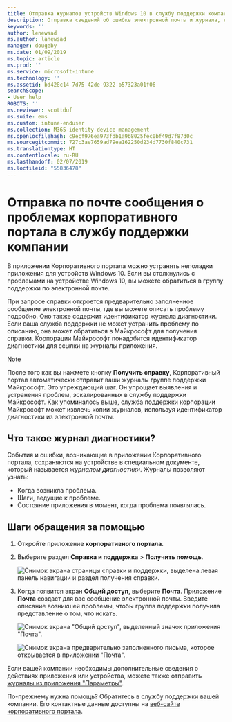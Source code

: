 ```yaml
---
title: Отправка журналов устройств Windows 10 в службу поддержки компании | Документы Майкрософт
description: Отправка сведений об ошибке электронной почты и журнала, которые помогут службе поддержки компании устранить проблемы с вашим приложением
keywords: ''
author: lenewsad
ms.author: lanewsad
manager: dougeby
ms.date: 01/09/2019
ms.topic: article
ms.prod: ''
ms.service: microsoft-intune
ms.technology: ''
ms.assetid: bd428c14-7d75-42de-9322-b57323a01f06
searchScope:
- User help
ROBOTS: ''
ms.reviewer: scottduf
ms.suite: ems
ms.custom: intune-enduser
ms.collection: M365-identity-device-management
ms.openlocfilehash: c9ecf976ea973fdb1a9b8025fec0bf49d7f87d0c
ms.sourcegitcommit: 727c3ae7659ad79ea162250d234d7730f840c731
ms.translationtype: HT
ms.contentlocale: ru-RU
ms.lasthandoff: 02/07/2019
ms.locfileid: "55836478"
---
```

# <a name="email-your-company-support-about-problem-from-company-portal-for-windows"></a>Отправка по почте сообщения о проблемах корпоративного портала в службу поддержки компании

В приложении Корпоративного портала можно устранять неполадки приложения для устройств Windows 10. Если вы столкнулись с проблемами на устройстве Windows 10, вы можете обратиться в группу поддержки по электронной почте. 

При запросе справки откроется предварительно заполненное сообщение электронной почты, где вы можете описать проблему подробно. Оно также содержит идентификатор журнала диагностики. Если ваша служба поддержки не может устранить проблему по описанию, она может обратиться в Майкрософт для получения справки. Корпорации Майкрософт понадобится идентификатор диагностики для ссылки на журналы приложения.   


> [!Note]       
> После того как вы нажмете кнопку **Получить справку**, Корпоративный портал автоматически отправит ваши журналы группе поддержки Майкрософт. Это упреждающий шаг. Он упрощает выявления и устранения проблем, эскалированных в службу поддержки Майкрософт. Как упоминалось выше, служба поддержки корпорации Майкрософт может извлечь копии журналов, используя идентификатор диагностики из электронной почты.  

## <a name="what-is-a-diagnostic-log"></a>Что такое журнал диагностики?

События и ошибки, возникающие в приложении Корпоративного портала, сохраняются на устройстве в специальном документе, который называется _журналом диагностики_. Журналы позволяют узнать:  
* Когда возникла проблема.  
* Шаги, ведущие к проблеме.  
* Состояние приложения в момент, когда проблема появлялась.   

## <a name="steps-to-get-help"></a>Шаги обращения за помощью  

1. Откройте приложение **корпоративного портала**.
2. Выберите раздел **Справка и поддержка** > **Получить помощь**.  

   ![Снимок экрана страницы справки и поддержки, выделена левая панель навигации и раздел получения справки.](./media/1812_UCP_Help_Support_Get_Help_Logs.png)    

3. Когда появится экран **Общий доступ**, выберите **Почта**. Приложение **Почта** создаст для вас сообщение электронной почты. Введите описание возникшей проблемы, чтобы группа поддержки получила представление о том, что искать.  

   ![Снимок экрана "Общий доступ", выделенный значок приложения "Почта".](./media/1811_Mail_Logs_Windows_CPapp.png)  


   ![Снимок экрана предварительно заполненного письма, которое открывается в приложении "Почта".](./media/1811_Get_Help_Email_Windows_CPapp.png)  

Если вашей компании необходимы дополнительные сведения о действиях приложения или устройства, можете также отправить [журналы из приложения "Параметры"](send-logs-to-your-it-admin-settings-windows.md).  

По-прежнему нужна помощь? Обратитесь в службу поддержки вашей компании. Его контактные данные доступны на [веб-сайте корпоративного портала](https://go.microsoft.com/fwlink/?linkid=2010980).  
